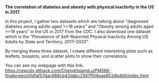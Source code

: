 **The correlation of diabetes and obesity with physical inactivity in the US in 2017.**

In this project, I gather two datasets which are talking about "diagnosed diabetes among adults aged >=18 years" and "Obesity among adults aged >=18 years" in the US in 2017 from the CDC. I also download one dataset which is the "Prevalence of Self-Reported Physical Inactivity Among US Adults by State and Territory, 2017–2020".

By merging these three dataset, I create different interesting plots such as leaflets, boxplots, and scatter plots to show their correlations.

You can see my webpage with this link:
https://rawcdn.githack.com/ChengHsiangLu/PM566-finalproject/0dfaf57dac688cb43dabc2597ff04eae8534bdb6/index.html


